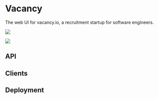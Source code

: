 # Vacancy

The web UI for vacancy.io, a recruitment startup for software engineers.

![](https://raw.githubusercontent.com/owainlewis/vacancy-ui/master/public/images/preview.png)

![](https://raw.githubusercontent.com/owainlewis/vacancy-ui/master/public/images/preview2.png)

## API

## Clients

## Deployment
